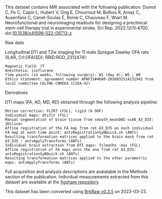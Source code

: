 This dataset contains MRI associated with the following publication:
Dumot C, Po C, Capin L, Hubert V, Ong E, Chourrout M, Bolbos R, Amaz C, Auxenfans C, Canet-Soulas E, Rome C, Chauveau F, Wiart M. Neurofunctional and neuroimaging readouts for designing a preclinical stem-cell therapy trial in experimental stroke. Sci Rep. 2022;12(1):4700. doi:[10.1038/s41598-022-08713-z](https://doi.org/10.1038/s41598-022-08713-z)

Raw data

Longitudinal DTI and T2w imaging for 11 male Sprague Dawley OFA rats (ILAR, Crl:OFA(SD); RRID:RGD_2312474):

	Magnetic field: 7T
	Anesthesia: isoflurane
	Time points (in weeks, following surgery): W1 (day 4); W5 ; W9
	Ethics statement: agreement number APAFIS#4688-2016032514131943 from local committee CELYNE-CNREEA (C2EA-42)

Derivatives

DTI maps (FA, AD, MD, RD) obtained through the following analysis pipeline:

    Motion correction: FLIRT (FSL), rigid (6 DOF)
    Individual maps: dtifit (FSL)
    Manual segmentation of brain tissue from smooth_meanDWI-ssA0_A3_D35: 3Dslicer
    Affine registration of the FA map from rat A3_D35 on each individual FA map at each time point: antsRegistrationSyNQuick.sh (ANTs)
    Resulting transformation matrices applied to the brain mask from rat A3_D35 : antsApplyTransforms (ANTs)
    Individual brain extraction from DTI maps: fslmaths -mas (FSL)
    Affine registration of FA maps onto the one from rat A3_D35: antsRegistrationSyNQuick.sh (ANTs)
    Resulting transformation matrices applied to the other parametric maps: antsApplyTransforms (ANTs)

Full acquisition and analysis descriptions are avaialable in the Methods section of the publication.
Individual measurements extracted from this dataset are available at the [figshare repository](https://figshare.com/s/15af2a099076389d2a5e).

This dataset has been converted using [BrkRaw v0.3.5](https://doi.org/10.5281/zenodo.6803744) on 2023-03-23.
